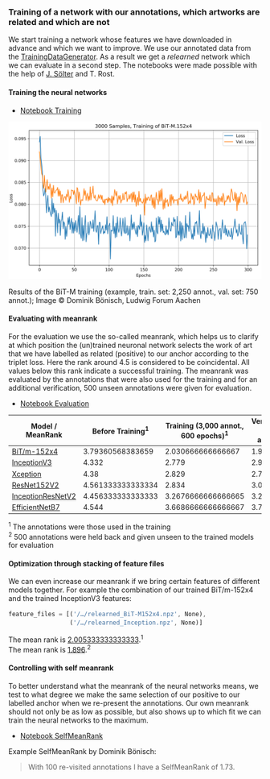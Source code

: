 ### Training of a network with our annotations, which artworks are related and which are not

We start training a network whose features we have downloaded in advance and which we want to improve. We use our annotated data from the [TrainingDataGenerator](https://github.com/DominikBoenisch/Training-the-Archive/tree/master/Prototype/3_Training_Dataset). As a result we get a *relearned* network which we can evaluate in a second step. The notebooks were made possible with the help of [J. Sölter](https://de.linkedin.com/in/jansoelter) and T. Rost.

#### Training the neural networks

* [Notebook Training](https://github.com/DominikBoenisch/Training-the-Archive/blob/master/Prototype/4_Training/Training_SimilarityNet.ipynb)

<img src="https://github.com/DominikBoenisch/Training-the-Archive/blob/master/Images/3000_Samples_BiT-M.152x4.png" width="750" height="">

Results of the BiT-M training (example, train. set: 2,250 annot., val. set: 750 annot.);
Image © Dominik Bönisch, Ludwig Forum Aachen

#### Evaluating with meanrank

For the evaluation we use the so-called meanrank, which helps us to clarify at which position the (un)trained neuronal network selects the work of art that we have labelled as related (positive) to our anchor according to the triplet loss. Here the rank around 4.5 is considered to be coincidental. All values below this rank indicate a successful training. The meanrank was evaluated by the annotations that were also used for the training and for an additional verification, 500 unseen annotations were given for evaluation. 

* [Notebook Evaluation](https://github.com/DominikBoenisch/Training-the-Archive/blob/master/Prototype/4_Training/MeanRankEvaluation.ipynb)

Model / MeanRank | Before Training<sup>1</sup>| Training (3,000 annot., 600 epochs)<sup>1</sup>| Verification (500 annot.)<sup>2</sup>
------------ | -------------| -------------| -------------
[BiT/m-152x4](https://tfhub.dev/google/bit/m-r152x4/1) | 3.79360568383659| 2.030666666666667| 1.932
[InceptionV3](https://keras.io/api/applications/inceptionv3/) | 4.332| 2.779| 2.902
[Xception](https://keras.io/api/applications/xception/) | 4.38| 2.829| 2.724
[ResNet152V2](https://keras.io/api/applications/resnet/#resnet152v2-function)| 4.561333333333334| 2.834| 3.08 
[InceptionResNetV2](https://keras.io/api/applications/inceptionresnetv2/) | 4.456333333333333| 3.2676666666666665| 3.2
[EfficientNetB7](https://keras.io/api/applications/efficientnet/#efficientnetb7-function) | 4.544| 3.6686666666666667| 3.784

<p><sup>1</sup> The annotations were those used in the training<br> 
<sup>2</sup> 500 annotations were held back and given unseen to the trained models for evaluation</p>

#### Optimization through stacking of feature files
We can even increase our meanrank if we bring certain features of different models together. For example the combination of our trained BiT/m-152x4 and the trained InceptionV3 features:
```javascript
feature_files = [('/…/relearned_BiT-M152x4.npz', None),
                 ('/…/relearned_Inception.npz', None)]
```
<p>The mean rank is <ins>2.005333333333333</ins>.<sup>1</sup><br>
The mean rank is <ins>1.896</ins>.<sup>2</sup></p>

#### Controlling with self meanrank

To better understand what the meanrank of the neural networks means, we test to what degree we make the same selection of our positive to our labelled anchor when we re-present the annotations. Our own meanrank should not only be as low as possible, but also shows up to which fit we can train the neural networks to the maximum.

* [Notebook SelfMeanRank](https://github.com/DominikBoenisch/Training-the-Archive/blob/master/Prototype/4_Training/SelfMeanRank.ipynb)

Example SelfMeanRank by Dominik Bönisch:
> With 100 re-visited annotations I have a SelfMeanRank of 1.73.
